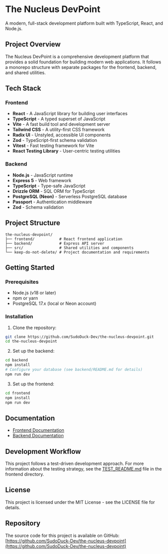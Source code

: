 # The Nucleus DevPoint

A modern, full-stack development platform built with TypeScript, React, and Node.js.

## Project Overview

The Nucleus DevPoint is a comprehensive development platform that provides a solid foundation for building modern web applications. It follows a monorepo structure with separate packages for the frontend, backend, and shared utilities.

## Tech Stack

### Frontend
- **React** - A JavaScript library for building user interfaces
- **TypeScript** - A typed superset of JavaScript
- **Vite** - A fast build tool and development server
- **Tailwind CSS** - A utility-first CSS framework
- **Radix UI** - Unstyled, accessible UI components
- **Zod** - TypeScript-first schema validation
- **Vitest** - Fast testing framework for Vite
- **React Testing Library** - User-centric testing utilities

### Backend
- **Node.js** - JavaScript runtime
- **Express 5** - Web framework
- **TypeScript** - Type-safe JavaScript
- **Drizzle ORM** - SQL ORM for TypeScript
- **PostgreSQL (Neon)** - Serverless PostgreSQL database
- **Passport** - Authentication middleware
- **Zod** - Schema validation

## Project Structure

```
the-nucleus-devpoint/
├── frontend/           # React frontend application
├── backend/            # Express API server
├── src/                # Shared utilities and components
└── keep-do-not-delete/ # Project documentation and requirements
```

## Getting Started

### Prerequisites

- Node.js (v18 or later)
- npm or yarn
- PostgreSQL 17.x (local or Neon account)

### Installation

1. Clone the repository:
```bash
git clone https://github.com/SudoDuck-Dev/the-nucleus-devpoint.git
cd the-nucleus-devpoint
```

2. Set up the backend:
```bash
cd backend
npm install
# Configure your database (see backend/README.md for details)
npm run dev
```

3. Set up the frontend:
```bash
cd frontend
npm install
npm run dev
```

## Documentation

- [Frontend Documentation](./frontend/README.md)
- [Backend Documentation](./backend/README.md)

## Development Workflow

This project follows a test-driven development approach. For more information about the testing strategy, see the [TEST_README.md](./frontend/TEST_README.md) file in the frontend directory.

## License

This project is licensed under the MIT License - see the LICENSE file for details.

## Repository

The source code for this project is available on GitHub:
[https://github.com/SudoDuck-Dev/the-nucleus-devpoint](https://github.com/SudoDuck-Dev/the-nucleus-devpoint)
